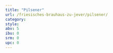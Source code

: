 ```yaml
---
title: "Pilsener"
url: /friesisches-brauhaus-zu-jever/pilsener/
category: 
style: 
abv: 5
ibu: 0
srm: 0
upc: 0
---
```


